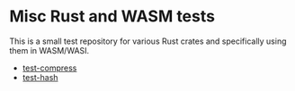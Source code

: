 # Misc Rust and WASM tests

This is a small test repository for various Rust crates and specifically using them in WASM/WASI.

- [test-compress](test-compress/README.md)
- [test-hash](test-compress/README.md)